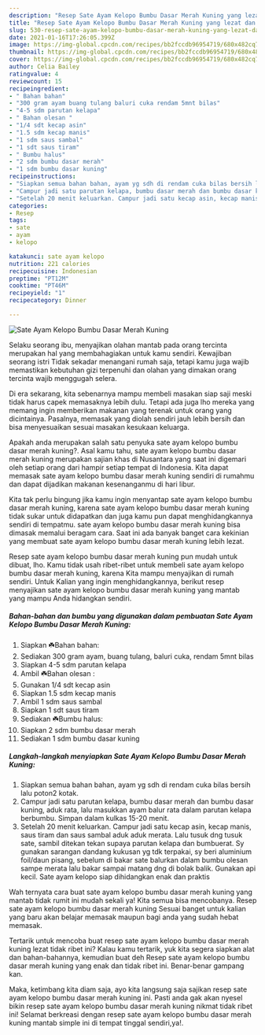 ```yaml
---
description: "Resep Sate Ayam Kelopo Bumbu Dasar Merah Kuning yang lezat dan Mudah Dibuat"
title: "Resep Sate Ayam Kelopo Bumbu Dasar Merah Kuning yang lezat dan Mudah Dibuat"
slug: 530-resep-sate-ayam-kelopo-bumbu-dasar-merah-kuning-yang-lezat-dan-mudah-dibuat
date: 2021-01-16T17:26:05.399Z
image: https://img-global.cpcdn.com/recipes/bb2fccdb96954719/680x482cq70/sate-ayam-kelopo-bumbu-dasar-merah-kuning-foto-resep-utama.jpg
thumbnail: https://img-global.cpcdn.com/recipes/bb2fccdb96954719/680x482cq70/sate-ayam-kelopo-bumbu-dasar-merah-kuning-foto-resep-utama.jpg
cover: https://img-global.cpcdn.com/recipes/bb2fccdb96954719/680x482cq70/sate-ayam-kelopo-bumbu-dasar-merah-kuning-foto-resep-utama.jpg
author: Celia Bailey
ratingvalue: 4
reviewcount: 15
recipeingredient:
- " Bahan bahan"
- "300 gram ayam buang tulang baluri cuka rendam 5mnt bilas"
- "4-5 sdm parutan kelapa"
- " Bahan olesan "
- "1/4 sdt kecap asin"
- "1.5 sdm kecap manis"
- "1 sdm saus sambal"
- "1 sdt saus tiram"
- " Bumbu halus"
- "2 sdm bumbu dasar merah"
- "1 sdm bumbu dasar kuning"
recipeinstructions:
- "Siapkan semua bahan bahan, ayam yg sdh di rendam cuka bilas bersih lalu poton2 kotak."
- "Campur jadi satu parutan kelapa, bumbu dasar merah dan bumbu dasar kuning, aduk rata, lalu masukkan ayam balur rata dalam parutan kelapa berbumbu. Simpan dalam kulkas 15-20 menit."
- "Setelah 20 menit keluarkan. Campur jadi satu kecap asin, kecap manis, saus tiram dan saus sambal aduk aduk merata. Lalu tusuk dng tusuk sate, sambil ditekan tekan supaya parutan kelapa dan bumbuerat. Sy gunakan sarangan dandang kukusan yg tdk terpakai, sy beri aluminium foil/daun pisang, sebelum di bakar sate balurkan dalam bumbu olesan sampe merata lalu bakar sampai matang dng di bolak balik. Gunakan api kecil. Sate ayam kelopo siap dihidangkan enak dan praktis"
categories:
- Resep
tags:
- sate
- ayam
- kelopo

katakunci: sate ayam kelopo 
nutrition: 221 calories
recipecuisine: Indonesian
preptime: "PT12M"
cooktime: "PT46M"
recipeyield: "1"
recipecategory: Dinner

---
```



![Sate Ayam Kelopo Bumbu Dasar Merah Kuning](https://img-global.cpcdn.com/recipes/bb2fccdb96954719/680x482cq70/sate-ayam-kelopo-bumbu-dasar-merah-kuning-foto-resep-utama.jpg)

Selaku seorang ibu, menyajikan olahan mantab pada orang tercinta merupakan hal yang membahagiakan untuk kamu sendiri. Kewajiban seorang istri Tidak sekadar menangani rumah saja, tetapi kamu juga wajib memastikan kebutuhan gizi terpenuhi dan olahan yang dimakan orang tercinta wajib menggugah selera.

Di era  sekarang, kita sebenarnya mampu membeli masakan siap saji meski tidak harus capek memasaknya lebih dulu. Tetapi ada juga lho mereka yang memang ingin memberikan makanan yang terenak untuk orang yang dicintainya. Pasalnya, memasak yang diolah sendiri jauh lebih bersih dan bisa menyesuaikan sesuai masakan kesukaan keluarga. 



Apakah anda merupakan salah satu penyuka sate ayam kelopo bumbu dasar merah kuning?. Asal kamu tahu, sate ayam kelopo bumbu dasar merah kuning merupakan sajian khas di Nusantara yang saat ini digemari oleh setiap orang dari hampir setiap tempat di Indonesia. Kita dapat memasak sate ayam kelopo bumbu dasar merah kuning sendiri di rumahmu dan dapat dijadikan makanan kesenanganmu di hari libur.

Kita tak perlu bingung jika kamu ingin menyantap sate ayam kelopo bumbu dasar merah kuning, karena sate ayam kelopo bumbu dasar merah kuning tidak sukar untuk didapatkan dan juga kamu pun dapat menghidangkannya sendiri di tempatmu. sate ayam kelopo bumbu dasar merah kuning bisa dimasak memalui beragam cara. Saat ini ada banyak banget cara kekinian yang membuat sate ayam kelopo bumbu dasar merah kuning lebih lezat.

Resep sate ayam kelopo bumbu dasar merah kuning pun mudah untuk dibuat, lho. Kamu tidak usah ribet-ribet untuk membeli sate ayam kelopo bumbu dasar merah kuning, karena Kita mampu menyajikan di rumah sendiri. Untuk Kalian yang ingin menghidangkannya, berikut resep menyajikan sate ayam kelopo bumbu dasar merah kuning yang mantab yang mampu Anda hidangkan sendiri.

<!--inarticleads1-->

##### Bahan-bahan dan bumbu yang digunakan dalam pembuatan Sate Ayam Kelopo Bumbu Dasar Merah Kuning:

1. Siapkan  ☘️Bahan bahan:
1. Sediakan 300 gram ayam, buang tulang, baluri cuka, rendam 5mnt bilas
1. Siapkan 4-5 sdm parutan kelapa
1. Ambil  ☘️Bahan olesan :
1. Gunakan 1/4 sdt kecap asin
1. Siapkan 1.5 sdm kecap manis
1. Ambil 1 sdm saus sambal
1. Siapkan 1 sdt saus tiram
1. Sediakan  ☘️Bumbu halus:
1. Siapkan 2 sdm bumbu dasar merah
1. Sediakan 1 sdm bumbu dasar kuning




<!--inarticleads2-->

##### Langkah-langkah menyiapkan Sate Ayam Kelopo Bumbu Dasar Merah Kuning:

1. Siapkan semua bahan bahan, ayam yg sdh di rendam cuka bilas bersih lalu poton2 kotak.
1. Campur jadi satu parutan kelapa, bumbu dasar merah dan bumbu dasar kuning, aduk rata, lalu masukkan ayam balur rata dalam parutan kelapa berbumbu. Simpan dalam kulkas 15-20 menit.
1. Setelah 20 menit keluarkan. Campur jadi satu kecap asin, kecap manis, saus tiram dan saus sambal aduk aduk merata. Lalu tusuk dng tusuk sate, sambil ditekan tekan supaya parutan kelapa dan bumbuerat. Sy gunakan sarangan dandang kukusan yg tdk terpakai, sy beri aluminium foil/daun pisang, sebelum di bakar sate balurkan dalam bumbu olesan sampe merata lalu bakar sampai matang dng di bolak balik. Gunakan api kecil. Sate ayam kelopo siap dihidangkan enak dan praktis




Wah ternyata cara buat sate ayam kelopo bumbu dasar merah kuning yang mantab tidak rumit ini mudah sekali ya! Kita semua bisa mencobanya. Resep sate ayam kelopo bumbu dasar merah kuning Sesuai banget untuk kalian yang baru akan belajar memasak maupun bagi anda yang sudah hebat memasak.

Tertarik untuk mencoba buat resep sate ayam kelopo bumbu dasar merah kuning lezat tidak ribet ini? Kalau kamu tertarik, yuk kita segera siapkan alat dan bahan-bahannya, kemudian buat deh Resep sate ayam kelopo bumbu dasar merah kuning yang enak dan tidak ribet ini. Benar-benar gampang kan. 

Maka, ketimbang kita diam saja, ayo kita langsung saja sajikan resep sate ayam kelopo bumbu dasar merah kuning ini. Pasti anda gak akan nyesel bikin resep sate ayam kelopo bumbu dasar merah kuning nikmat tidak ribet ini! Selamat berkreasi dengan resep sate ayam kelopo bumbu dasar merah kuning mantab simple ini di tempat tinggal sendiri,ya!.

